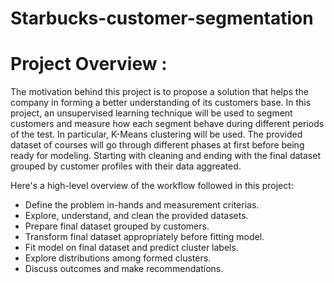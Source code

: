 # Starbucks-customer-segmentation
# Project Overview :
The motivation behind this project is to propose a solution that helps the company in forming a better understanding of its customers base. In this project, an unsupervised learning technique will be used to segment customers and measure how each segment behave during different periods of the test. In particular, K-Means clustering will be used. The provided dataset of courses will go through different phases at first before being ready for modeling. Starting with cleaning and ending with the final dataset grouped by customer profiles with their data aggreated.

Here's a high-level overview of the workflow followed in this project:

- Define the problem in-hands and measurement criterias.
- Explore, understand, and clean the provided datasets.
- Prepare final dataset grouped by customers.
- Transform final dataset appropriately before fitting model.
- Fit model on final dataset and predict cluster labels.
- Explore distributions among formed clusters.
- Discuss outcomes and make recommendations.
